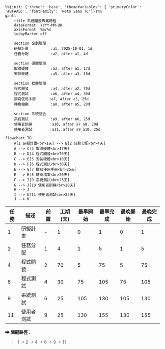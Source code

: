 
```mermaid
%%{init: {'theme': 'base', 'themeVariables': { 'primaryColor': '#8FAADC', 'fontFamily': 'Noto Sans TC'}}}%%
gantt
    title 系統開發專案時程
    dateFormat  YYYY-MM-DD
    axisFormat  %m/%d
    todayMarker off

    section 企劃階段
    研擬計畫          :a1, 2025-10-01, 1d
    任務分配          :a2, after a1, 4d

    section 硬體階段
    取得硬體          :a3, after a1, 17d
    安裝硬體          :a5, after a3, 10d

    section 軟體階段
    程式開發          :a4, after a2, 70d
    程式測試          :a6, after a4, 30d
    撰寫使用手冊      :a7, after a5, 25d
    轉換檔案          :a8, after a5, 20d

    section 系統整合
    系統測試          :a9, after a6, 25d
    使用者訓練        :a10, after a7 a8, 20d
    使用者測試        :a11, after a9 a10, 25d

```


```mermaid
flowchart TD
    A[1 研擬計畫<br>1天] --> B[2 任務分配<br>4天]
    A --> C[3 取得硬體<br>17天]
    B --> D[4 程式開發<br>70天]
    C --> E[5 安裝硬體<br>10天]
    D --> F[6 程式測試<br>30天]
    E --> G[7 撰寫使用手冊<br>25天]
    E --> H[8 轉換檔案<br>20天]
    F --> I[9 系統測試<br>25天]
    G --> J[10 使用者訓練<br>20天]
    H --> J
    I --> K[11 使用者測試<br>25天]
    J --> K
```


| 任務 | 描述 | 前置 | 工期(天) | 最早開始 | 最早完成 | 最晚開始 | 最晚完成 |
|------|------|------|-----------|-----------|-----------|-----------|-----------|
| 1 | 研擬計畫 | - | 1 | 0 | 1 | 0 | 1 |
| 2 | 任務分配 | 1 | 4 | 1 | 5 | 1 | 5 |
| 4 | 程式開發 | 2 | 70 | 5 | 75 | 5 | 75 |
| 6 | 程式測試 | 4 | 30 | 75 | 105 | 75 | 105 |
| 9 | 系統測試 | 6 | 25 | 105 | 130 | 105 | 130 |
| 11 | 使用者測試 | 9 | 25 | 130 | 155 | 130 | 155 |

**➡ 關鍵路徑：**
> 1 → 2 → 4 → 6 → 9 → 11  


